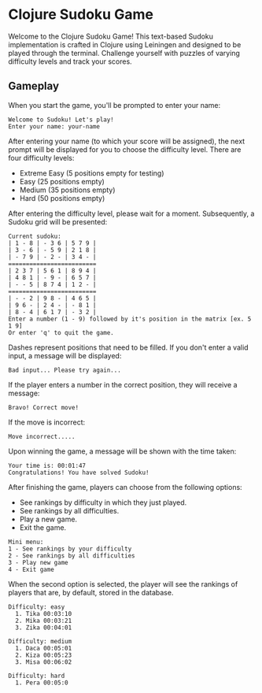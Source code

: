 # Clojure Sudoku Game

Welcome to the Clojure Sudoku Game! This text-based Sudoku implementation is crafted in Clojure using Leiningen and designed to be played through the terminal. Challenge yourself with puzzles of varying difficulty levels and track your scores.

## Gameplay

When you start the game, you'll be prompted to enter your name:

```
Welcome to Sudoku! Let's play!
Enter your name: your-name
```

After entering your name (to which your score will be assigned), the next prompt will be displayed for you to choose the difficulty level. There are four difficulty levels:

-  Extreme Easy (5 positions empty for testing)
-  Easy (25 positions empty)
-  Medium (35 positions empty)
-  Hard (50 positions empty)

After entering the difficulty level, please wait for a moment. Subsequently, a Sudoku grid will be presented:

```
Current sudoku:
| 1 - 8 | - 3 6 | 5 7 9 |
| 3 - 6 | - 5 9 | 2 1 8 |
| - 7 9 | - 2 - | 3 4 - |
=========================
| 2 3 7 | 5 6 1 | 8 9 4 |
| 4 8 1 | - 9 - | 6 5 7 |
| - - 5 | 8 7 4 | 1 2 - |
=========================
| - - 2 | 9 8 - | 4 6 5 |
| 9 6 - | 2 4 - | - 8 1 |
| 8 - 4 | 6 1 7 | - 3 2 |
Enter a number (1 - 9) followed by it's position in the matrix [ex. 5 1 9]
Or enter 'q' to quit the game.
```

Dashes represent positions that need to be filled. If you don't enter a valid input, a message will be displayed:

```
Bad input... Please try again...
```

If the player enters a number in the correct position, they will receive a message:

```
Bravo! Correct move!
```

If the move is incorrect:

```
Move incorrect.....
```

Upon winning the game, a message will be shown with the time taken:

```
Your time is: 00:01:47
Congratulations! You have solved Sudoku!
```

After finishing the game, players can choose from the following options:

-  See rankings by difficulty in which they just played.
-  See rankings by all difficulties.
-  Play a new game.
-  Exit the game.

```
Mini menu:
1 - See rankings by your difficulty
2 - See rankings by all difficulties
3 - Play new game
4 - Exit game
```

When the second option is selected, the player will see the rankings of players that are, by default, stored in the database.

```
Difficulty: easy
  1. Tika 00:03:10
  2. Mika 00:03:21
  3. Zika 00:04:01

Difficulty: medium
  1. Daca 00:05:01
  2. Kiza 00:05:23
  3. Misa 00:06:02

Difficulty: hard
  1. Pera 00:05:0
```
